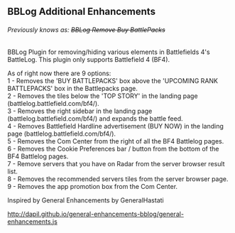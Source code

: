 ## BBLog Additional Enhancements 
###### Previously knows as: ~~BBLog Remove Buy BattlePacks~~

BBLog Plugin for removing/hiding various elements in Battlefields 4's BattleLog. This plugin only supports Battlefield 4 (BF4).

As of right now there are 9 options:  
1 - Removes the 'BUY BATTLEPACKS' box above the 'UPCOMING RANK BATTLEPACKS' box in the Battlepacks page.  
2 - Removes the tiles below the 'TOP STORY' in the landing page (battlelog.battlefield.com/bf4/).  
3 - Removes the right sidebar in the landing page (battlelog.battlefield.com/bf4/) and expands the battle feed.  
4 - Removes Battlefield Hardline advertisement (BUY NOW) in the landing page (battlelog.battlefield.com/bf4/).  
5 - Removes the Com Center from the right of all the BF4 Battlelog pages.  
6 - Removes the Cookie Preferences bar / button from the bottom of the BF4 Battlelog pages.  
7 - Remove servers that you have on Radar from the server browser result list.  
8 - Removes the recommended servers tiles from the server browser page.  
9 - Removes the app promotion box from the Com Center.

Inspired by General Enhancements by GeneralHastati

http://dapil.github.io/general-enhancements-bblog/general-enhancements.js
